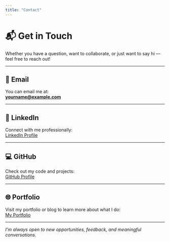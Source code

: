 ```yaml
---
title: "Contact"
---
```


# 📬 Get in Touch

Whether you have a question, want to collaborate, or just want to say hi — feel free to reach out!

---

## 📧 Email

You can email me at:  
**yourname@example.com**

---

## 💼 LinkedIn

Connect with me professionally:  
[LinkedIn Profile](https://www.linkedin.com/in/yourprofile)

---

## 💻 GitHub

Check out my code and projects:  
[GitHub Profile](https://github.com/yourusername)

---

## 🌐 Portfolio

Visit my portfolio or blog to learn more about what I do:  
[My Portfolio](https://yourportfolio.com)

---

*I'm always open to new opportunities, feedback, and meaningful conversations.*
